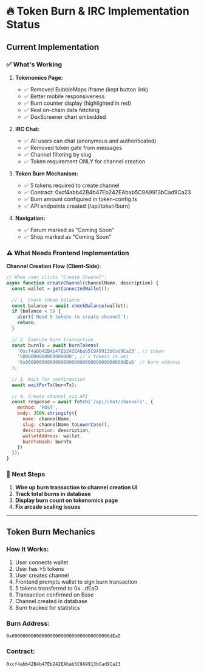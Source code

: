 # 🔥 Token Burn & IRC Implementation Status

## Current Implementation

### ✅ What's Working

1. **Tokenomics Page:**
   - ✅ Removed BubbleMaps iframe (kept button link)
   - ✅ Better mobile responsiveness
   - ✅ Burn counter display (highlighted in red)
   - ✅ Real on-chain data fetching
   - ✅ DexScreener chart embedded

2. **IRC Chat:**
   - ✅ All users can chat (anonymous and authenticated)
   - ✅ Removed token gate from messages
   - ✅ Channel filtering by slug
   - ✅ Token requirement ONLY for channel creation

3. **Token Burn Mechanism:**
   - ✅ 5 tokens required to create channel
   - ✅ Contract: 0xcf4abb42B4b47Eb242EAbab5C9A9913bCad9Ca23
   - ✅ Burn amount configured in token-config.ts
   - ✅ API endpoints created (/api/token/burn)

4. **Navigation:**
   - ✅ Forum marked as "Coming Soon"
   - ✅ Shop marked as "Coming Soon"

### ⚠️ What Needs Frontend Implementation

**Channel Creation Flow (Client-Side):**

```javascript
// When user clicks "Create Channel":
async function createChannel(channelName, description) {
  const wallet = getConnectedWallet();
  
  // 1. Check token balance
  const balance = await checkBalance(wallet);
  if (balance < 5) {
    alert('Need 5 tokens to create channel');
    return;
  }
  
  // 2. Execute burn transaction
  const burnTx = await burnTokens(
    '0xcf4abb42B4b47Eb242EAbab5C9A9913bCad9Ca23', // token
    '5000000000000000000', // 5 tokens in wei
    '0x000000000000000000000000000000000000dEaD' // burn address
  );
  
  // 3. Wait for confirmation
  await waitForTx(burnTx);
  
  // 4. Create channel via API
  const response = await fetch('/api/chat/channels', {
    method: 'POST',
    body: JSON.stringify({
      name: channelName,
      slug: channelName.toLowerCase(),
      description: description,
      walletAddress: wallet,
      burnTxHash: burnTx
    })
  });
}
```

### 📝 Next Steps

1. **Wire up burn transaction to channel creation UI**
2. **Track total burns in database**
3. **Display burn count on tokenomics page**
4. **Fix arcade scaling issues**

---

## Token Burn Mechanics

### How It Works:
1. User connects wallet
2. User has ≥5 tokens
3. User creates channel
4. Frontend prompts wallet to sign burn transaction
5. 5 tokens transferred to 0x...dEaD
6. Transaction confirmed on Base
7. Channel created in database
8. Burn tracked for statistics

### Burn Address:
`0x000000000000000000000000000000000000dEaD`

### Contract:
`0xcf4abb42B4b47Eb242EAbab5C9A9913bCad9Ca23`

